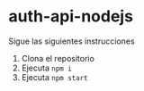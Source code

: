 # auth-api-nodejs

Sigue las siguientes instrucciones 
1. Clona el repositorio
2. Ejecuta `npm i` 
3. Ejecuta `npm start` 


